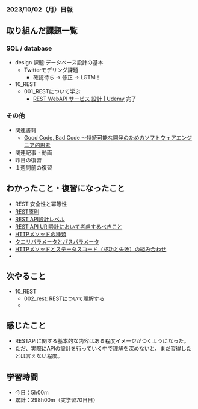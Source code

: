 ### 2023/10/02（月）日報
## 取り組んだ課題一覧

### SQL / database
- design 課題:データベース設計の基本
  - Twitterモデリング課題
    - 確認待ち → 修正 → LGTM！ 
- 10_REST
  - 001_RESTについて学ぶ
    - [REST WebAPI サービス 設計 | Udemy](https://www.udemy.com/course/rest-webapi-development/) 完了

### その他
<!-- - ブログ執筆
  - [MermaidでER図を作成する](https://hot-barberry-eb3.notion.site/Mermaid-ER-02d1cd26d8334eedae643da03290eee4) -->
<!-- - 模写コーディング
  - [作って学ぶコーディング学習サイト](https://code-step.com/)
    - [【入門編】recipemenu](https://github.com/imahoritatsuki/copyingCoding/tree/main/introductory-recipemenu/output) -->
- 関連書籍
  - [Good Code, Bad Code ～持続可能な開発のためのソフトウェアエンジニア的思考](https://amzn.asia/d/7NzMcZp)
- 関連記事・動画
  <!-- - [エンジニアの情報収集法まとめ](https://qiita.com/nesheep5/items/e7196ba496e59bb2aa28) -->
- 昨日の復習
- １週間前の復習

## わかったこと・復習になったこと
  - REST 安全性と冪等性
  - [REST原則](https://www.notion.so/REST-REST-578cfbe7261044d0bdbe43d0e671c6f5?pvs=4)
  - [REST API設計レベル](https://www.notion.so/REST-REST-API-bc064ab15fd242a2973b849931e700ab?pvs=4)
  - [REST API URI設計において考慮するべきこと](https://www.notion.so/REST-API-URI-b5498f42ee004258a2af4078d850c35e?pvs=4)
  - [HTTPメソッドの種類](https://www.notion.so/REST-HTTP-7995bb718dea4c52af033db9b3301d5f?pvs=4)
  - [クエリパラメータとパスパラメータ](https://www.notion.so/REST-29c615fc4f6b4d25922b7f94668f9db7?pvs=4)
  - [HTTPメソッドとステータスコード（成功と失敗）の組み合わせ](https://www.notion.so/REST-HTTP-929fc0a60bf944c4bcc17dd92d8848a5?pvs=4)
  - 
## 次やること
- 10_REST
  - 002_rest: RESTについて理解する
  - 

## 感じたこと
- RESTAPiに関する基本的な内容はある程度イメージがつくようになった。
- ただ、実際にAPIの設計を行っていく中で理解を深めないと、まだ習得したとは言えない程度。

## 学習時間
- 今日：5h00m
- 累計：298h00m（実学習70日目）

